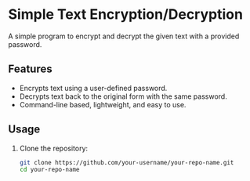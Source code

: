 # Simple Text Encryption/Decryption

A simple program to encrypt and decrypt the given text with a provided password.

## Features
- Encrypts text using a user-defined password.
- Decrypts text back to the original form with the same password.
- Command-line based, lightweight, and easy to use.

## Usage
1. Clone the repository:
   ```bash
   git clone https://github.com/your-username/your-repo-name.git
   cd your-repo-name
